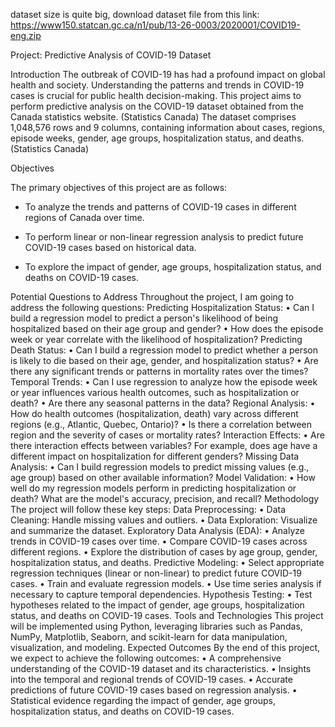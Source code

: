 dataset size is quite big, download dataset file from this link: https://www150.statcan.gc.ca/n1/pub/13-26-0003/2020001/COVID19-eng.zip

Project: Predictive Analysis of COVID-19 Dataset

Introduction The outbreak of COVID-19 has had a profound impact on global health and society. Understanding the patterns and trends in COVID-19 cases is crucial for public health decision-making. This project aims to perform predictive analysis on the COVID-19 dataset obtained from the Canada statistics website. (Statistics Canada) The dataset comprises 1,048,576 rows and 9 columns, containing information about cases, regions, episode weeks, gender, age groups, hospitalization status, and deaths. (Statistics Canada)

Objectives

The primary objectives of this project are as follows:

  * To analyze the trends and patterns of COVID-19 cases in different regions of Canada over time.
  
  * To perform linear or non-linear regression analysis to predict future COVID-19 cases based on historical data.
  
  * To explore the impact of gender, age groups, hospitalization status, and deaths on COVID-19 cases.
  
Potential Questions to Address Throughout the project, I am going to address the following questions:
Predicting Hospitalization Status: • Can I build a regression model to predict a person's likelihood of being hospitalized based on their age group and gender? • How does the episode week or year correlate with the likelihood of hospitalization?
Predicting Death Status: • Can I build a regression model to predict whether a person is likely to die based on their age, gender, and hospitalization status? • Are there any significant trends or patterns in mortality rates over the times?
Temporal Trends: • Can I use regression to analyze how the episode week or year influences various health outcomes, such as hospitalization or death? • Are there any seasonal patterns in the data?
Regional Analysis: • How do health outcomes (hospitalization, death) vary across different regions (e.g., Atlantic, Quebec, Ontario)? • Is there a correlation between region and the severity of cases or mortality rates?
Interaction Effects: • Are there interaction effects between variables? For example, does age have a different impact on hospitalization for different genders?
Missing Data Analysis: • Can I build regression models to predict missing values (e.g., age group) based on other available information?
Model Validation: • How well do my regression models perform in predicting hospitalization or death? What are the model's accuracy, precision, and recall?
Methodology The project will follow these key steps:
Data Preprocessing: • Data Cleaning: Handle missing values and outliers. • Data Exploration: Visualize and summarize the dataset.
Exploratory Data Analysis (EDA): • Analyze trends in COVID-19 cases over time. • Compare COVID-19 cases across different regions. • Explore the distribution of cases by age group, gender, hospitalization status, and deaths.
Predictive Modeling: • Select appropriate regression techniques (linear or non-linear) to predict future COVID-19 cases. • Train and evaluate regression models. • Use time series analysis if necessary to capture temporal dependencies.
Hypothesis Testing: • Test hypotheses related to the impact of gender, age groups, hospitalization status, and deaths on COVID-19 cases.
Tools and Technologies This project will be implemented using Python, leveraging libraries such as Pandas, NumPy, Matplotlib, Seaborn, and scikit-learn for data manipulation, visualization, and modeling.
Expected Outcomes By the end of this project, we expect to achieve the following outcomes: • A comprehensive understanding of the COVID-19 dataset and its characteristics. • Insights into the temporal and regional trends of COVID-19 cases. • Accurate predictions of future COVID-19 cases based on regression analysis. • Statistical evidence regarding the impact of gender, age groups, hospitalization status, and deaths on COVID-19 cases.
